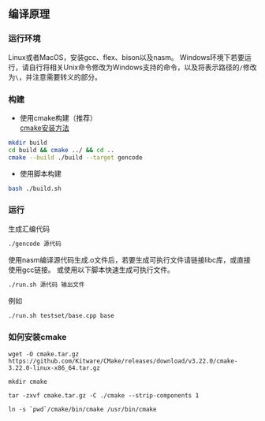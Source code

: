## 编译原理

### 运行环境
Linux或者MacOS，安装gcc、flex、bison以及nasm。
Windows环境下若要运行，请自行将相关Unix命令修改为Windows支持的命令，以及将表示路径的`/`修改为`\`，并注意需要转义的部分。

### 构建
- 使用cmake构建（推荐）  
[cmake安装方法](#install-cmake)
```bash
mkdir build
cd build && cmake ../ && cd ..
cmake --build ./build --target gencode
```

- 使用脚本构建
```bash
bash ./build.sh
```

### 运行
生成汇编代码
```bash
./gencode 源代码
```
使用nasm编译源代码生成.o文件后，若要生成可执行文件请链接libc库，或直接使用gcc链接。
或使用以下脚本快速生成可执行文件。
```bash
./run.sh 源代码 输出文件
```
例如
```bash
./run.sh testset/base.cpp base
```

### 如何安装cmake <span id="install-cmake"></span>
```
wget -O cmake.tar.gz https://github.com/Kitware/CMake/releases/download/v3.22.0/cmake-3.22.0-linux-x86_64.tar.gz

mkdir cmake

tar -zxvf cmake.tar.gz -C ./cmake --strip-components 1

ln -s `pwd`/cmake/bin/cmake /usr/bin/cmake
```
